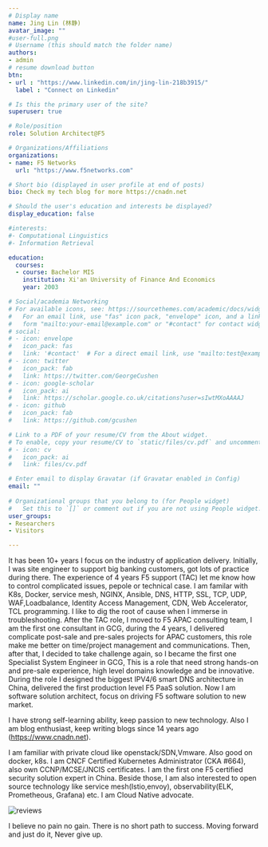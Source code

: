```yaml
---
# Display name
name: Jing Lin (林静)
avatar_image: ""
#user-full.png
# Username (this should match the folder name)
authors:
- admin
# resume download button
btn:
- url : "https://www.linkedin.com/in/jing-lin-218b3915/"
  label : "Connect on Linkedin"

# Is this the primary user of the site?
superuser: true

# Role/position
role: Solution Architect@F5

# Organizations/Affiliations
organizations:
- name: F5 Networks
  url: "https://www.f5networks.com"

# Short bio (displayed in user profile at end of posts)
bio: Check my tech blog for more https://cnadn.net

# Should the user's education and interests be displayed?
display_education: false

#interests:
#- Computational Linguistics
#- Information Retrieval

education:
  courses:
  - course: Bachelor MIS
    institution: Xi'an University of Finance And Economics
    year: 2003

# Social/academia Networking
# For available icons, see: https://sourcethemes.com/academic/docs/widgets/#icons
#   For an email link, use "fas" icon pack, "envelope" icon, and a link in the
#   form "mailto:your-email@example.com" or "#contact" for contact widget.
# social:
# - icon: envelope
#   icon_pack: fas
#   link: '#contact'  # For a direct email link, use "mailto:test@example.org".
# - icon: twitter
#   icon_pack: fab
#   link: https://twitter.com/GeorgeCushen
# - icon: google-scholar
#   icon_pack: ai
#   link: https://scholar.google.co.uk/citations?user=sIwtMXoAAAAJ
# - icon: github
#   icon_pack: fab
#   link: https://github.com/gcushen

# Link to a PDF of your resume/CV from the About widget.
# To enable, copy your resume/CV to `static/files/cv.pdf` and uncomment the lines below.  
# - icon: cv
#   icon_pack: ai
#   link: files/cv.pdf

# Enter email to display Gravatar (if Gravatar enabled in Config)
email: ""
  
# Organizational groups that you belong to (for People widget)
#   Set this to `[]` or comment out if you are not using People widget.  
user_groups:
- Researchers
- Visitors

---
```


It has been 10+ years I focus on the industry of application delivery. Initially, I was site engineer to support big banking customers, got lots of practice during there. The experience of 4 years F5 support (TAC) let me know how to control complicated issues, pepole or technical case. I am familar with K8s, Docker, service mesh, NGINX, Ansible, DNS, HTTP, SSL, TCP, UDP, WAF,Loadbalance, Identity Access Management, CDN, Web Accelerator, TCL programming. I like to dig the root of cause when I immerse in troubleshooting. After the TAC role, I moved to F5 APAC consulting team, I am the first one consultant in GCG, during the 4 years, I delivered complicate post-sale and pre-sales projects for APAC customers, this role make me better on time/project management and communications. Then, after that, I decided to take challenge again, so I became the first one Specialist System Engineer in GCG, This is a role that need strong hands-on and pre-sale experience, high level domains knowledge and be innovative. During the role I designed the biggest IPV4/6 smart DNS architecture in China, delivered the first production level F5 PaaS solution. Now I am software solution architect, focus on driving F5 software solution to new market.

I have strong self-learning ability, keep passion to new technology. Also I am blog enthusiast, keep writing blogs since 14 years ago (https://www.cnadn.net).

I am familiar with private cloud like openstack/SDN,Vmware. Also good on docker, k8s. I am CNCF Certified Kubernetes Administrator (CKA #664), also own CCNP/MCSE/JNCIS certificates. I am the first one F5 certified security solution expert in China. Beside those, I am also interested to open source technology like service mesh(Istio,envoy), observability(ELK, Prometheous, Grafana) etc. I am Cloud Native advocate.

![reviews](../../img/certifacates.jpg)

I believe no pain no gain. There is no short path to success. Moving forward and just do it, Never give up.
